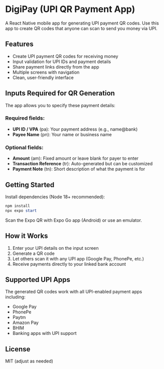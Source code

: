 # DigiPay (UPI QR Payment App)

A React Native mobile app for generating UPI payment QR codes. Use this app to create QR codes that anyone can scan to send you money via UPI.

## Features
- Create UPI payment QR codes for receiving money
- Input validation for UPI IDs and payment details
- Share payment links directly from the app
- Multiple screens with navigation
- Clean, user-friendly interface

## Inputs Required for QR Generation
The app allows you to specify these payment details:

### Required fields:
- **UPI ID / VPA** (pa): Your payment address (e.g., name@bank)
- **Payee Name** (pn): Your name or business name

### Optional fields:
- **Amount** (am): Fixed amount or leave blank for payer to enter
- **Transaction Reference** (tr): Auto-generated but can be customized
- **Payment Note** (tn): Short description of what the payment is for

## Getting Started
Install dependencies (Node 18+ recommended):

```powershell
npm install
npx expo start
```

Scan the Expo QR with Expo Go app (Android) or use an emulator.

## How it Works
1. Enter your UPI details on the input screen
2. Generate a QR code
3. Let others scan it with any UPI app (Google Pay, PhonePe, etc.)
4. Receive payments directly to your linked bank account

## Supported UPI Apps
The generated QR codes work with all UPI-enabled payment apps including:
- Google Pay
- PhonePe
- Paytm
- Amazon Pay
- BHIM
- Banking apps with UPI support

## License
MIT (adjust as needed)
